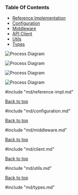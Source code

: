 ### Table Of Contents

- [Reference Implementation](#reference-implementation)
- [Configuration](#configuration)
- [Middleware](#expressjs-middleware)
- [API Client](#api-client)
- [Utils](#common-utility-functions)
- [Types](#types)

![Process Diagram](https://raw.githubusercontent.com/distributhor/paygate-sdk/main/resources/process-diagram-1.png)

![Process Diagram](https://raw.githubusercontent.com/distributhor/paygate-sdk/main/resources/process-diagram-2.png)

![Process Diagram](https://raw.githubusercontent.com/distributhor/paygate-sdk/main/resources/process-diagram-svg-1.svg)

![Process Diagram](https://raw.githubusercontent.com/distributhor/paygate-sdk/main/resources/process-diagram-svg-2.svg)

#include "md/reference-impl.md"

[Back to top](#table-of-contents)

#include "md/configuration.md"

[Back to top](#table-of-contents)

#include "md/middleware.md"

[Back to top](#table-of-contents)

#include "md/client.md"

[Back to top](#table-of-contents)

#include "md/utils.md"

[Back to top](#table-of-contents)

#include "md/types.md"
